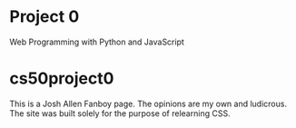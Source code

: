 # Project 0

Web Programming with Python and JavaScript
# cs50project0

This is a Josh Allen Fanboy page. The opinions are my own and ludicrous. The site was built solely for the purpose of relearning CSS. 